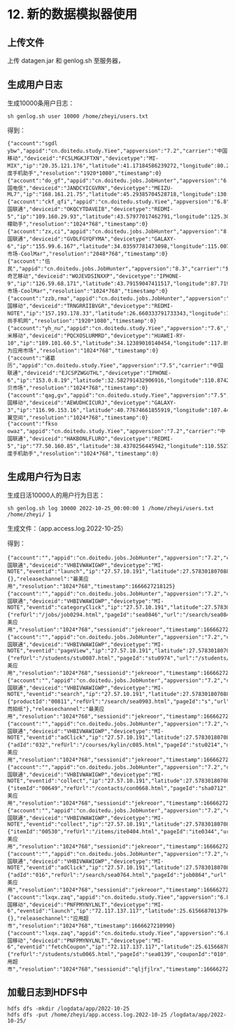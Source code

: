 # 12. 新的数据模拟器使用

## 上传文件

上传 datagen.jar 和 genlog.sh 至服务器，


## 生成用户日志

生成10000条用户日志：

	sh genlog.sh user 10000 /home/zheyi/users.txt

得到：	
	
	{"account":"sgdl ybw","appid":"cn.doitedu.study.Yiee","appversion":"7.2","carrier":"中国移动","deviceid":"FCSLMGKJFTXN","devicetype":"MI-MIX","ip":"20.35.121.176","latitude":41.17184586239272,"longitude":80.2699230227924,"nettype":"4G","osname":"android","osversion":"9.0","releasechannel":"百度手机助手","resolution":"1920*1080","timestamp":0}
	{"account":"do_gf","appid":"cn.doitedu.jobs.JobHunter","appversion":"6.9","carrier":"中国电信","deviceid":"JANDCYICGVRN","devicetype":"MEIZU-ML7","ip":"168.161.21.75","latitude":45.29385704528718,"longitude":130.9704259146724,"nettype":"5G","osname":"android","osversion":"9.5","releasechannel":"TapTap","resolution":"2048*1024","timestamp":0}
	{"account":"ckf_qfi","appid":"cn.doitedu.study.Yiee","appversion":"6.8","carrier":"中国联通","deviceid":"OKQCYTDAVEIB","devicetype":"REDMI-5","ip":"109.160.29.93","latitude":43.57977017462791,"longitude":125.30966736779712,"nettype":"5G","osname":"android","osversion":"6.5","releasechannel":"柠檬助手","resolution":"1024*768","timestamp":0}
	{"account":"zx,ci","appid":"cn.doitedu.jobs.JobHunter","appversion":"8.0","carrier":"中国联通","deviceid":"GVDLFGYQFYMA","devicetype":"GALAXY-6","ip":"155.99.6.167","latitude":34.03597781473098,"longitude":115.00797847789744,"nettype":"4G","osname":"android","osversion":"8.5","releasechannel":"酷市场-CoolMar","resolution":"2048*768","timestamp":0}
	{"account":"伍民","appid":"cn.doitedu.jobs.JobHunter","appversion":"8.3","carrier":"爱奇艺移动","deviceid":"WOJEVDSINXXP","devicetype":"IPHONE-9","ip":"126.59.68.171","latitude":43.79159047411517,"longitude":87.71903278012913,"nettype":"5G","osname":"ios","osversion":"8.6","releasechannel":"酷市场-CoolMar","resolution":"1024*768","timestamp":0}
	{"account":"zzb,rma","appid":"cn.doitedu.jobs.JobHunter","appversion":"8.0","carrier":"中国移动","deviceid":"TRNGRRIIBVGR","devicetype":"REDMI-NOTE","ip":"157.193.178.33","latitude":26.660333791733343,"longitude":115.09090118949715,"nettype":"5G","osname":"android","osversion":"7.5","releasechannel":"手尚手机网","resolution":"1920*1080","timestamp":0}
	{"account":"yh_nu","appid":"cn.doitedu.study.Yiee","appversion":"7.6","carrier":"小米移动","deviceid":"PQCXOSLURMRD","devicetype":"HUAWEI-RY-10","ip":"189.101.60.5","latitude":34.12389010140454,"longitude":117.89223179824296,"nettype":"5G","osname":"android","osversion":"7.8","releasechannel":"华为应用市场","resolution":"1024*768","timestamp":0}
	{"account":"诸葛历","appid":"cn.doitedu.study.Yiee","appversion":"7.5","carrier":"中国联通","deviceid":"EJCSPZWGUTHL","devicetype":"IPHONE-6","ip":"153.0.8.19","latitude":32.582791432906916,"longitude":110.87422095634001,"nettype":"4G","osname":"ios","osversion":"8.8","releasechannel":"当贝市场","resolution":"1024*768","timestamp":0}
	{"account":"qag,gv","appid":"cn.doitedu.study.Yiee","appversion":"7.5","carrier":"中国移动","deviceid":"AEWUDHCICURJ","devicetype":"GALAXY-3","ip":"116.90.153.16","latitude":40.77674661855919,"longitude":107.44077865025123,"nettype":"4G","osname":"android","osversion":"7.5","releasechannel":"天翼空间","resolution":"1024*768","timestamp":0}
	{"account":"fkso owaz","appid":"cn.doitedu.study.Yiee","appversion":"7.2","carrier":"中国联通","deviceid":"HAKBONLFLURO","devicetype":"REDMI-5","ip":"77.50.160.85","latitude":38.4370256445942,"longitude":110.5527653892748,"nettype":"WIFI","osname":"android","osversion":"6.5","releasechannel":"百度手机助手","resolution":"1024*768","timestamp":0}	

## 生成用户行为日志

生成日活10000人的用户行为日志：

	sh genlog.sh log 10000 2022-10-25_00:00:00 1 /home/zheyi/users.txt /home/zheyi/ 1
	
生成文件：（app.access.log.2022-10-25）

得到：

	{"account":"","appid":"cn.doitedu.jobs.JobHunter","appversion":"7.2","carrier":"中国联通","deviceid":"VHBIVWAWIGWP","devicetype":"MI-NOTE","eventid":"launch","ip":"27.57.10.191","latitude":27.57830180708845,"longitude":119.29458743517024,"nettype":"5G","osname":"android","osversion":"8.5","properties":{},"releasechannel":"最美应用","resolution":"1024*768","timestamp":1666627218125}
	{"account":"","appid":"cn.doitedu.jobs.JobHunter","appversion":"7.2","carrier":"中国联通","deviceid":"VHBIVWAWIGWP","devicetype":"MI-NOTE","eventid":"categoryClick","ip":"27.57.10.191","latitude":27.57830180708845,"longitude":119.29458743517024,"nettype":"5G","osname":"android","osversion":"8.5","properties":{"refUrl":"/jobs/job0294.html","pageId":"sea0846","url":"/search/sea0846.html","categoryId":"014"},"releasechannel":"最美应用","resolution":"1024*768","sessionid":"jekreoor","timestamp":1666627224628}
	{"account":"","appid":"cn.doitedu.jobs.JobHunter","appversion":"7.2","carrier":"中国联通","deviceid":"VHBIVWAWIGWP","devicetype":"MI-NOTE","eventid":"pageView","ip":"27.57.10.191","latitude":27.57830180708845,"longitude":119.29458743517024,"nettype":"5G","osname":"android","osversion":"8.5","properties":{"refUrl":"/students/stu0087.html","pageId":"stu0974","url":"/students/stu0974.html"},"releasechannel":"最美应用","resolution":"1024*768","sessionid":"jekreoor","timestamp":1666627227668}
	{"account":"","appid":"cn.doitedu.jobs.JobHunter","appversion":"7.2","carrier":"中国联通","deviceid":"VHBIVWAWIGWP","devicetype":"MI-NOTE","eventid":"search","ip":"27.57.10.191","latitude":27.57830180708845,"longitude":119.29458743517024,"nettype":"5G","osname":"android","osversion":"8.5","properties":{"productId":"00811","refUrl":"/search/sea0903.html","pageId":"s","url":"/search/s?","keyWord":"希而拍纸"},"releasechannel":"最美应用","resolution":"1024*768","sessionid":"jekreoor","timestamp":1666627229826}
	{"account":"","appid":"cn.doitedu.jobs.JobHunter","appversion":"7.2","carrier":"中国联通","deviceid":"VHBIVWAWIGWP","devicetype":"MI-NOTE","eventid":"adClick","ip":"27.57.10.191","latitude":27.57830180708845,"longitude":119.29458743517024,"nettype":"5G","osname":"android","osversion":"8.5","properties":{"adId":"032","refUrl":"/courses/kylin/c085.html","pageId":"stu0214","url":"/students/stu0214.html"},"releasechannel":"最美应用","resolution":"1024*768","sessionid":"jekreoor","timestamp":1666627244184}
	{"account":"","appid":"cn.doitedu.jobs.JobHunter","appversion":"7.2","carrier":"中国联通","deviceid":"VHBIVWAWIGWP","devicetype":"MI-NOTE","eventid":"collect","ip":"27.57.10.191","latitude":27.57830180708845,"longitude":119.29458743517024,"nettype":"5G","osname":"android","osversion":"8.5","properties":{"itemId":"00649","refUrl":"/contacts/con0668.html","pageId":"sha0712","url":"/shares/sha0712.html"},"releasechannel":"最美应用","resolution":"1024*768","sessionid":"jekreoor","timestamp":1666627257942}
	{"account":"","appid":"cn.doitedu.jobs.JobHunter","appversion":"7.2","carrier":"中国联通","deviceid":"VHBIVWAWIGWP","devicetype":"MI-NOTE","eventid":"collect","ip":"27.57.10.191","latitude":27.57830180708845,"longitude":119.29458743517024,"nettype":"5G","osname":"android","osversion":"8.5","properties":{"itemId":"00530","refUrl":"/items/ite0404.html","pageId":"ite0344","url":"/items/ite0344.html"},"releasechannel":"最美应用","resolution":"1024*768","sessionid":"jekreoor","timestamp":1666627271386}
	{"account":"","appid":"cn.doitedu.jobs.JobHunter","appversion":"7.2","carrier":"中国联通","deviceid":"VHBIVWAWIGWP","devicetype":"MI-NOTE","eventid":"adClick","ip":"27.57.10.191","latitude":27.57830180708845,"longitude":119.29458743517024,"nettype":"5G","osname":"android","osversion":"8.5","properties":{"adId":"016","refUrl":"/search/sea0764.html","pageId":"job0864","url":"/jobs/job0864.html"},"releasechannel":"最美应用","resolution":"1024*768","sessionid":"jekreoor","timestamp":1666627287940}
	{"account":"lxqx.zaq","appid":"cn.doitedu.study.Yiee","appversion":"6.8","carrier":"中国移动","deviceid":"PNFPMYNYLNLT","devicetype":"MI-6","eventid":"launch","ip":"72.117.137.117","latitude":25.615668701379487,"longitude":119.75212192167663,"nettype":"4G","osname":"android","osversion":"6.5","properties":{},"releasechannel":"应用超市","resolution":"1024*768","timestamp":1666627210990}
	{"account":"lxqx.zaq","appid":"cn.doitedu.study.Yiee","appversion":"6.8","carrier":"中国移动","deviceid":"PNFPMYNYLNLT","devicetype":"MI-6","eventid":"fetchCoupon","ip":"72.117.137.117","latitude":25.615668701379487,"longitude":119.75212192167663,"nettype":"4G","osname":"android","osversion":"6.5","properties":{"refUrl":"/students/stu0065.html","pageId":"sea0139","couponId":"010","url":"/search/sea0139.html"},"releasechannel":"应用超市","resolution":"1024*768","sessionid":"qljfjlrx","timestamp":1666627217034}
	
## 加载日志到HDFS中

	hdfs dfs -mkdir /logdata/app/2022-10-25
	hdfs dfs -put /home/zheyi/app.access.log.2022-10-25 /logdata/app/2022-10-25/



